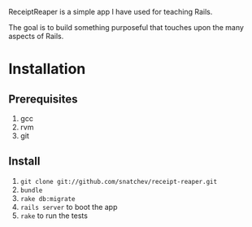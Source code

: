 ReceiptReaper is a simple app I have used for teaching Rails.

The goal is to build something purposeful that touches upon the many aspects of Rails.

Installation
===

Prerequisites
---

1. gcc
2. rvm
3. git

Install
---

1. `git clone git://github.com/snatchev/receipt-reaper.git`
2. `bundle`
3. `rake db:migrate`
4. `rails server` to boot the app
5. `rake` to run the tests
